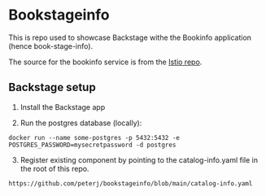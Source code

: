 # Bookstageinfo

This is repo used to showcase Backstage withe the Bookinfo application (hence book-stage-info).

The source for the bookinfo service is from the [Istio repo](https://github.com/istio/istio/).


## Backstage setup


1. Install the Backstage app

2. Run the postgres database (locally):

```shell
docker run --name some-postgres -p 5432:5432 -e POSTGRES_PASSWORD=mysecretpassword -d postgres
```


3. Register existing component by pointing to the catalog-info.yaml file in the root of this repo.

```
https://github.com/peterj/bookstageinfo/blob/main/catalog-info.yaml
```